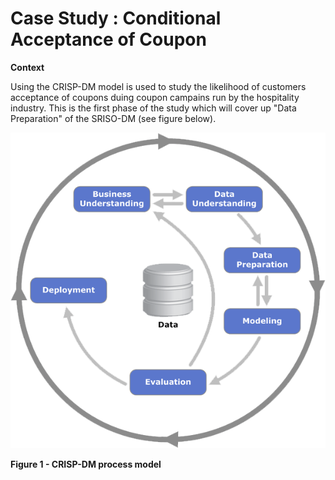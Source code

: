 # Case Study : Conditional Acceptance of Coupon

**Context**

Using the CRISP-DM model is used to study the likelihood of customers acceptance of coupons duing coupon campains run by the hospitality industry. This is the first phase of the study which will cover up "Data Preparation" of the SRISO-DM (see figure below).

 ![CRISP-DM.png](https://github.com/bhaswarey/AIML-Portfolio-Likelihood-Accepting-Coupon/blob/main/images/CRISP-DM.png) 

**Figure 1 - CRISP-DM process model**









